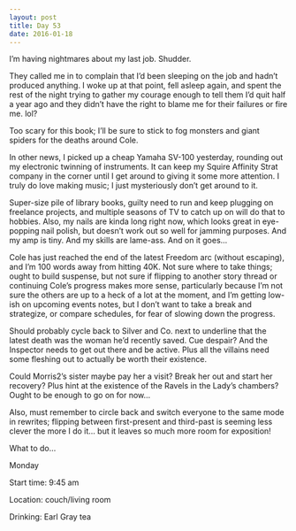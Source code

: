 ```yaml
---
layout: post
title: Day 53
date: 2016-01-18
---
```


I’m having nightmares about my last job. Shudder. 

They called me in to complain that I’d been sleeping on the job and hadn’t produced anything. I woke up at that point, fell asleep again, and spent the rest of the night trying to gather my courage enough to tell them I’d quit half a year ago and they didn’t have the right to blame me for their failures or fire me. lol? 

Too scary for this book; I’ll be sure to stick to fog monsters and giant spiders for the deaths around Cole. 

In other news, I picked up a cheap Yamaha SV-100 yesterday, rounding out my electronic twinning of instruments. It can keep my Squire Affinity Strat company in the corner until I get around to giving it some more attention. I truly do love making music; I just mysteriously don’t get around to it. 

Super-size pile of library books, guilty need to run and keep plugging on freelance projects, and multiple seasons of TV to catch up on will do that to hobbies. Also, my nails are kinda long right now, which looks great in eye-popping nail polish, but doesn’t work out so well for jamming purposes. And my amp is tiny. And my skills are lame-ass. And on it goes… 

Cole has just reached the end of the latest Freedom arc (without escaping), and I’m 100 words away from hitting 40K. Not sure where to take things; ought to build suspense, but not sure if flipping to another story thread or continuing Cole’s progress makes more sense, particularly because I’m not sure the others are up to a heck of a lot at the moment, and I’m getting low-ish on upcoming events notes, but I don’t want to take a break and strategize, or compare schedules, for fear of slowing down the progress. 

Should probably cycle back to Silver and Co. next to underline that the latest death was the woman he’d recently saved. Cue despair? And the Inspector needs to get out there and be active. Plus all the villains need some fleshing out to actually be worth their existence. 

Could Morris2’s sister maybe pay her a visit? Break her out and start her recovery? Plus hint at the existence of the Ravels in the Lady’s chambers? Ought to be enough to go on for now… 

Also, must remember to circle back and switch everyone to the same mode in rewrites; flipping between first-present and third-past is seeming less clever the more I do it… but it leaves so much more room for exposition! 

What to do…


Monday

Start time: 9:45 am

Location: couch/living room

Drinking: Earl Gray tea
